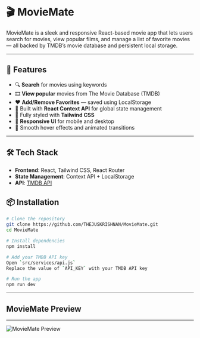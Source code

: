 # 🎬 MovieMate

MovieMate is a sleek and responsive React-based movie app that lets users search for movies, view popular films, and manage a list of favorite movies — all backed by TMDB’s movie database and persistent local storage.

---

## 🚀 Features

- 🔍 **Search** for movies using keywords
- 🎞️ **View popular** movies from The Movie Database (TMDB)
- ❤️ **Add/Remove Favorites** — saved using LocalStorage
- 🧠 Built with **React Context API** for global state management
- 💅 Fully styled with **Tailwind CSS**
- 📱 **Responsive UI** for mobile and desktop
- 🌟 Smooth hover effects and animated transitions

---

## 🛠️ Tech Stack

- **Frontend**: React, Tailwind CSS, React Router
- **State Management**: Context API + LocalStorage
- **API**: [TMDB API](https://developer.themoviedb.org/docs)

## 📦 Installation

```bash
# Clone the repository
git clone https://github.com/THEJUSKRISHNAN/MovieMate.git
cd MovieMate

# Install dependencies
npm install

# Add your TMDB API key
Open `src/services/api.js`
Replace the value of `API_KEY` with your TMDB API key

# Run the app
npm run dev
```
---
## MovieMate Preview
---
![MovieMate Preview](https://res.cloudinary.com/dgzkgmldz/image/upload/v1745688919/Screenshot_2025-04-26_230129_bxd9te.png)
